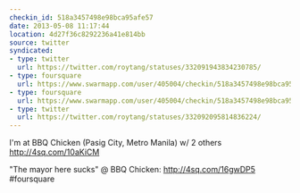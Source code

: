 ```yaml
---
checkin_id: 518a3457498e98bca95afe57
date: 2013-05-08 11:17:44
location: 4d27f36c8292236a41e814bb
source: twitter
syndicated:
- type: twitter
  url: https://twitter.com/roytang/statuses/332091943834230785/
- type: foursquare
  url: https://www.swarmapp.com/user/405004/checkin/518a3457498e98bca95afe57?s=TFDuz9mT1HLF2zl7C4Los0CZfwY&ref=tw
- type: foursquare
  url: https://www.swarmapp.com/user/405004/checkin/518a3457498e98bca95afe57?s=TFDuz9mT1HLF2zl7C4Los0CZfwY&ref=tw
- type: twitter
  url: https://twitter.com/roytang/statuses/332092095814836224/
---
```


I'm at BBQ Chicken (Pasig City, Metro Manila) w/ 2 others http://4sq.com/10aKiCM

"The mayor here sucks" @ BBQ Chicken: http://4sq.com/16gwDP5 #foursquare